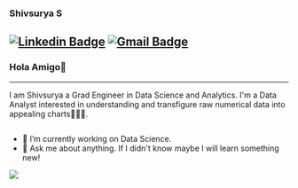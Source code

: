 ### Shivsurya S

[![Linkedin Badge](https://img.shields.io/badge/-Shivsurya-blue?style=flat-square&logo=Linkedin&logoColor=white&link=https://www.linkedin.com/in/shivsuryas/)](https://www.linkedin.com/in/shivsuryas/) 
[![Gmail Badge](https://img.shields.io/badge/-shiva15surya@gmail.com-c14438?style=flat-square&logo=Gmail&logoColor=white&link=mailto:shiva15surya@gmail.com)](mailto:shiva15surya@gmail.com)
---
### Hola Amigo👋
---
I am Shivsurya a Grad Engineer in Data Science and Analytics. I'm a Data Analyst interested in understanding and transfigure raw numerical data into appealing charts👨🏻‍🎓. 

```

```

- 🔭 I’m currently working on Data Science.
- 💬 Ask me about anything. If I didn't know maybe I will learn something new!

<img src='https://github-readme-stats.vercel.app/api?username=shivsurya-s&&show_icons=true&title_color=ffffff&icon_color=bb2acf&text_color=daf7dc&bg_color=151515'>

